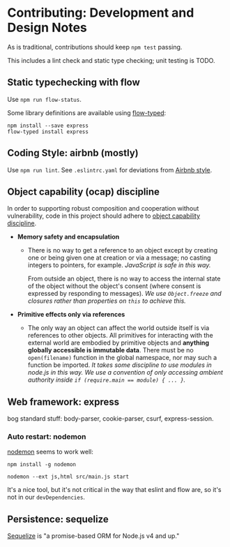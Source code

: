 # Contributing: Development and Design Notes

As is traditional, contributions should keep `npm test` passing.

This includes a lint check and static type checking; unit testing is
TODO.


## Static typechecking with flow

Use `npm run flow-status`.

Some library definitions are available using [flow-typed][ft]:

```
npm install --save express
flow-typed install express
```

[ft]: https://github.com/flow-typed/flow-typed/


## Coding Style: airbnb (mostly)

Use `npm run lint`. See `.eslintrc.yaml` for deviations from [Airbnb
style][AJSG].

[AJSG]: https://github.com/airbnb/javascript#readme


## Object capability (ocap) discipline

In order to supporting robust composition and cooperation without
vulnerability, code in this project should adhere to [object
capability discipline][ocap].

  - **Memory safety and encapsulation**
    - There is no way to get a reference to an object except by
      creating one or being given one at creation or via a message; no
      casting integers to pointers, for example. _JavaScript is safe
      in this way._

      From outside an object, there is no way to access the internal
      state of the object without the object's consent (where consent
      is expressed by responding to messages). _We use `Object.freeze`
      and closures rather than properties on `this` to achieve this._

  - **Primitive effects only via references**
    - The only way an object can affect the world outside itself is
      via references to other objects. All primitives for interacting
      with the external world are embodied by primitive objects and
      **anything globally accessible is immutable data**. There must be
      no `open(filename)` function in the global namespace, nor may
      such a function be imported. _It takes some discipline to use
      modules in node.js in this way.  We use a convention
      of only accessing ambient authority inside `if (require.main ==
      module) { ... }`._

[ocap]: http://erights.org/elib/capability/ode/ode-capabilities.html


## Web framework: express

bog standard stuff: body-parser, cookie-parser, csurf, express-session.

### Auto restart: nodemon

[nodemon](https://www.npmjs.com/package/nodemon) seems to work well:

```
npm install -g nodemon

nodemon --ext js,html src/main.js start
```

It's a nice tool, but it's not critical in the way that
eslint and flow are, so it's not in our `devDependencies`.


## Persistence: sequelize

[Sequelize][s] is "a promise-based ORM for Node.js v4 and up."

[s]: http://docs.sequelizejs.com/
